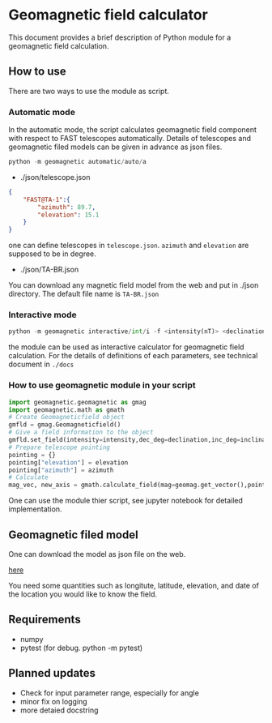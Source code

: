 # Geomagnetic field calculator

This document provides a brief description of Python module for a geomagnetic field calculation.

## How to use

There are two ways to use the module as script.

### Automatic mode

In the automatic mode, the script calculates geomagnetic field component with respect to FAST telescopes automatically.
Details of telescopes and geomagnetic filed models can be given in advance as json files.

```python
python -m geomagnetic automatic/auto/a 
```

- ./json/telescope.json
  
```json
{
    "FAST@TA-1":{
        "azimuth": 89.7,
        "elevation": 15.1
    }
}
```
one can define telescopes in `telescope.json`.
`azimuth` and `elevation` are supposed to be in degree.

- ./json/TA-BR.json

You can download any magnetic field model from the web and put in ./json directory.
The default file name is `TA-BR.json`

### Interactive mode
 
```python
python -m geomagnetic interactive/int/i -f <intensity(nT)> <declination(deg)> <inclination(deg)> -p <elevation(deg)> <azimuth(deg)>
```

the module can be used as interactive calculator for geomagnetic field calculation.
For the details of definitions of each parameters, see technical document in `./docs` 

### How to use geomagnetic module in your script

```python
import geomagnetic.geomagnetic as gmag
import geomagnetic.math as gmath
# Create Geomagneticfield object
gmfld = gmag.Geomagneticfield()
# Give a field information to the object
gmfld.set_field(intensity=intensity,dec_deg=declination,inc_deg=inclination)
# Prepare telescope pointing
pointing = {}
pointing["elevation"] = elevation
pointing["azimuth"] = azimuth
# Calculate
mag_vec, new_axis = gmath.calculate_field(mag=geomag.get_vector(),point=pointing)
```

One can use the module thier script, see jupyter notebook for detailed implementation.

## Geomagnetic filed model

One can download the model as json file on the web.

[here](https://www.ncei.noaa.gov/products/world-magnetic-model)

You need some quantities such as longitute, latitude, elevation, and date of the location you would like to know the field.

## Requirements

- numpy
- pytest (for debug. python -m pytest)

## Planned updates

- Check for input parameter range, especially for angle
- minor fix on logging
- more detaied docstring 



